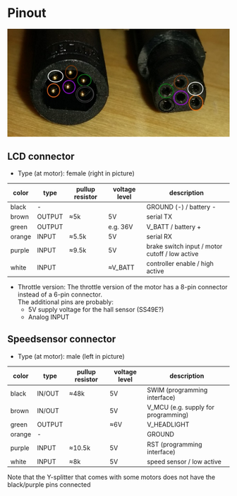 # Pinout
![TSDZ2 plugs](/images/tsdz2-plug.jpg)

## LCD connector
* Type (at motor): female (right in picture)

color | type | pullup resistor | voltage level | description
----- | ---- | --------------- | ------------- | -----------
black | - |  |  | GROUND (-) / battery -
brown | OUTPUT | ≈5k | 5V | serial TX
green | OUTPUT |  | e.g. 36V | V_BATT / battery +
orange | INPUT | ≈5.5k | 5V | serial RX
purple | INPUT | ≈9.5k | 5V | brake switch input / motor cutoff / low active
white | INPUT |  | ≈V_BATT | controller enable / high active

* Throttle version:
The throttle version of the motor has a 8-pin connector instead of a 6-pin connector.   
The additional pins are probably:
  * 5V supply voltage for the hall sensor (SS49E?)
  * Analog INPUT

## Speedsensor connector
 * Type (at motor): male (left in picture)

color | type | pullup resistor | voltage level | description
----- | ---- | --------------- | ------------- | -----------
black | IN/OUT | ≈48k | 5V | SWIM (programming interface)
brown | IN/OUT |  | 5V | V_MCU (e.g. supply for programming)
green | OUTPUT |  | ≈6V | V_HEADLIGHT
orange | - |  |  | GROUND
purple | INPUT | ≈10.5k | 5V | RST (programming interface)
white | INPUT | ≈8k | 5V | speed sensor / low active

Note that the Y-splitter that comes with some motors does not have the black/purple pins connected
